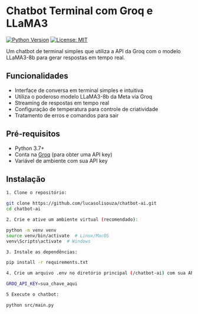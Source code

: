 # Chatbot Terminal com Groq e LLaMA3

[![Python Version](https://img.shields.io/badge/python-3.7%2B-blue)](https://www.python.org/)
[![License: MIT](https://img.shields.io/badge/License-MIT-yellow.svg)](https://opensource.org/licenses/MIT)

Um chatbot de terminal simples que utiliza a API da Groq com o modelo LLaMA3-8b para gerar respostas em tempo real.

## Funcionalidades

- Interface de conversa em terminal simples e intuitiva
- Utiliza o poderoso modelo LLaMA3-8b da Meta via Groq
- Streaming de respostas em tempo real
- Configuração de temperatura para controle de criatividade
- Tratamento de erros e comandos para sair

## Pré-requisitos

- Python 3.7+
- Conta na [Groq](https://console.groq.com/) (para obter uma API key)
- Variável de ambiente com sua API key

## Instalação

```bash
1. Clone o repositório:

git clone https://github.com/lucasolisouza/chatbot-ai.git
cd chatbot-ai

2. Crie e ative um ambiente virtual (recomendado):

python -m venv venv
source venv/bin/activate  # Linux/MacOS
venv\Scripts\activate  # Windows

3. Instale as dependências:

pip install -r requirements.txt

4. Crie um arquivo .env no diretório principal (/chatbot-ai) com sua API key:

GROQ_API_KEY=sua_chave_aqui

5 Execute o chatbot:

python src/main.py
